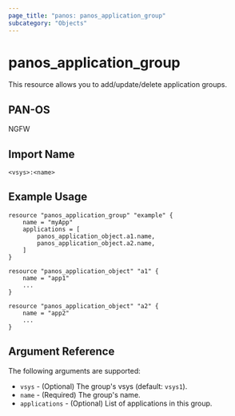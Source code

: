 ```yaml
---
page_title: "panos: panos_application_group"
subcategory: "Objects"
---
```


# panos_application_group

This resource allows you to add/update/delete application groups.


## PAN-OS

NGFW


## Import Name

```shell
<vsys>:<name>
```


## Example Usage

```hcl
resource "panos_application_group" "example" {
    name = "myApp"
    applications = [
        panos_application_object.a1.name,
        panos_application_object.a2.name,
    ]
}

resource "panos_application_object" "a1" {
    name = "app1"
    ...
}

resource "panos_application_object" "a2" {
    name = "app2"
    ...
}
```

## Argument Reference

The following arguments are supported:

* `vsys` - (Optional) The group's vsys (default: `vsys1`).
* `name` - (Required) The group's name.
* `applications` - (Optional) List of applications in this group.
